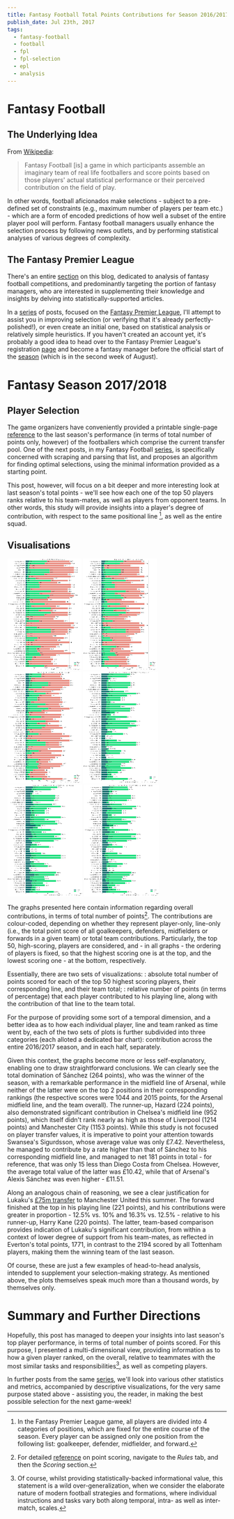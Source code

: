 ```yaml
---
title: Fantasy Football Total Points Contributions for Season 2016/2017
publish_date: Jul 23th, 2017
tags:
  - fantasy-football
  - football
  - fpl
  - fpl-selection
  - epl
  - analysis
---
```


# Fantasy Football
## The Underlying Idea
From [Wikipedia][fantasy_football_wiki]:
> Fantasy Football [is] a game in which participants assemble an imaginary team of real life footballers and score points based on those players' actual statistical performance or their perceived contribution on the field of play.

In other words, football aficionados make selections - subject to a pre-defined set of constraints (e.g., maximum number of players per team etc.) - which are a form of encoded predictions of how well a subset of the entire player pool will perform. Fantasy football managers usually enhance the selection process by following news outlets, and by performing statistical analyses of various degrees of complexity.

## The Fantasy Premier League
There's an entire [section][fepl_section] on this blog, dedicated to analysis of fantasy football competitions, and predominantly targeting the portion of fantasy managers, who are interested in supplementing their knowledge and insights by delving into statistically-supported articles.

In a [series][fepl_selection_series] of posts, focused on the [Fantasy Premier League][fepl_site], I'll attempt to assist you in improving selection (or verifying that it's already perfectly-polished!), or even create an initial one, based on statistical analysis or relatively simple heuristics. If you haven't created an account yet, it's probably a good idea to head over to the Fantasy Premier League's registration [page][fepl_register] and become a fantasy manager before the official start of the [season][epl_fixtures] (which is in the second week of August).

# Fantasy Season 2017/2018
## Player Selection
The game organizers have conveniently provided a printable single-page [reference][fepl_player_list] to the last season's performance (in terms of total number of points only, however) of the footballers which comprise the current transfer pool. One of the next posts, in my Fantasy Football [series][fepl_selection_series], is specifically concerned with scraping and parsing that list, and proposes an algorithm for finding optimal selections, using the minimal information provided as a starting point.

This post, however, will focus on a bit deeper and more interesting look at last season's total points - we'll see how each one of the top 50 players ranks relative to his team-mates, as well as players from opponent teams. In other words, this study will provide insights into a player's degree of contribution, with respect to the same positional line [^fepl_positions], as well as the entire squad.

[^fepl_positions]: In the Fantasy Premier League game, all players are divided into 4 categories of positions, which are fixed for the entire course of the season. Every player
can be assigned only one position from the following list: goalkeeper, defender, midfielder, and forward.

## Visualisations
<div class="img-box">
<a href="/uploads/fepl_tp_contributions/fepl_tp_contribution_2016_overall.png" target="_blank"><img src="/uploads/fepl_tp_contributions/fepl_tp_contribution_2016_overall_170x256.png" alt="Total Points (FEPL 2016/2017, whole season)"></a>
<a href="/uploads/fepl_tp_contributions/fepl_tp_contribution_2016_1h.png" target="_blank"><img src="/uploads/fepl_tp_contributions/fepl_tp_contribution_2016_1h_170x256.png" alt="Total Points (FEPL 2016/2017, first half of season)"></a>
<a href="/uploads/fepl_tp_contributions/fepl_tp_contribution_2016_2h.png" target="_blank"><img src="/uploads/fepl_tp_contributions/fepl_tp_contribution_2016_2h_170x256.png" alt="Total Points (FEPL 2016/2017, second half of season)"></a>
<a href="/uploads/fepl_tp_contributions/fepl_tp_contribution_pct_2016_overall.png" target="_blank"><img src="/uploads/fepl_tp_contributions/fepl_tp_contribution_pct_2016_overall_172x256.png" alt="Contribution to Team Total Points (FEPL 2016/2017, whole season)"></a>
<a href="/uploads/fepl_tp_contributions/fepl_tp_contribution_pct_2016_1h.png" target="_blank"><img src="/uploads/fepl_tp_contributions/fepl_tp_contribution_pct_2016_1h_172x256.png" alt="Contribution to Team Total Points (FEPL 2016/2017, first half of season)"></a>
<a href="/uploads/fepl_tp_contributions/fepl_tp_contribution_pct_2016_2h.png" target="_blank"><img src="/uploads/fepl_tp_contributions/fepl_tp_contribution_pct_2016_2h_172x256.png" alt="Contribution to Team Total Points (FEPL 2016/2017, second half of season)"></a>
</div>

The graphs presented here contain information regarding overall contributions, in terms of total number of points[^fepl_points]. The contributions are colour-coded, depending on  whether they represent player-only, line-only (i.e., the total point score of all goalkeepers, defenders, midfielders or forwards in a given team) or total team contributions. Particularly, the top 50, high-scoring, players are considered, and - in all graphs - the ordering of players is fixed, so that the highest scoring one is at the top, and the lowest scoring one - at the bottom, respectively.

Essentially, there are two sets of visualizations:
: absolute total number of points scored for each of the top 50 highest scoring players, their corresponding line, and their team total;
: relative number of points (in terms of percentage) that each player contributed to his playing line, along with the contribution of that line to the team total.

For the purpose of providing some sort of a temporal dimension, and a better idea as to how each individual player, line and team ranked as time went by, each of the two sets of plots is further subdivided into three categories (each alloted a dedicated bar chart): contribution across the entire 2016/2017 season, and in each half, separately.

Given this context, the graphs become more or less self-explanatory, enabling one to draw straightforward conclusions. We can clearly see the total domination of Sánchez (264 points), who was the winner of the season, with a remarkable performance in the midfield line of Arsenal, while neither of the latter were on the top 2 positions in their corresponding rankings (the respective scores were 1044 and 2015 points, for the Arsenal midfield line, and the team overall). The runner-up, Hazard (224 points), also demonstrated significant contribution in Chelsea's midfield line (952 points), which itself didn't rank nearly as high as those of Liverpool (1214 points) and Manchester City (1153 points).
While this study is not focused on player transfer values, it is imperative to point your attention towards Swansea's Sigurdsson, whose average value was only £7.42. Nevertheless, he managed to contribute by a rate higher than that of Sánchez to his corresponding midfield line, and managed to net 181 points in total - for reference, that was only 15 less
than Diego Costa from Chelsea. However, the average total value of the latter was £10.42, while that of Arsenal's Alexis Sánchez was even higher - £11.51.

Along an analogous chain of reasoning, we see a clear justification for Lukaku's [£75m transfer][lukaku_transfer] to Manchester United this summer. The forward finished at the top in his playing line (221 points), and his contributions were greater in proportion - 12.5% vs. 10% and 16.3% vs. 12.5% - relative to his runner-up, Harry Kane (220 points).
The latter, team-based comparison provides indication of Lukaku's significant contribution, from within a context of lower degree of support from his team-mates, as reflected in Everton's total points, 1771, in contrast to the 2194 scored by all Tottenham players, making them the winning team of the last season.

Of course, these are just a few examples of head-to-head analysis, intended to supplement your selection-making strategy. As mentioned above, the plots themselves speak much more than a thousand words, by themselves only.

# Summary and Further Directions
Hopefully, this post has managed to deepen your insights into last season's top player performance, in terms of total number of points scored. For this purpose, I presented a multi-dimensional view, providing information as to how a given player ranked, on the overall, relative to teammates with the most similar tasks and responsibilities[^football_strategy], as well as competing players.

In further posts from the same [series][fepl_selection_series], we'll look into various other statistics and metrics, accompanied by descriptive visualizations, for the very same
purpose stated above - assisting you, the reader, in making the best possible selection for the next game-week!

[^fepl_points]: For detailed [reference][fepl_help] on point scoring, navigate to the _Rules_ tab, and then the _Scoring_ section.

[^football_strategy]: Of course, whilst providing statistically-backed informational value, this statement is a wild over-generalization, when we consider the
elaborate nature of modern football strategies and formations, where individual instructions and tasks vary both along temporal, intra- as well as inter-match, scales.


[fantasy_football_wiki]: https://en.wikipedia.org/wiki/Fantasy_football_(Association)
[fepl_selection_series]: /tagged/fpl-selection
[fepl_section]: /tagged/fantasy-football
[fepl_site]: https://fantasy.premierleague.com/
[fepl_help]: https://fantasy.premierleague.com/help/
[fepl_register]: https://users.premierleague.com/a/profile/register
[fepl_player_list]: https://fantasy.premierleague.com/player-list/
[epl_fixtures]: https://www.premierleague.com/fixtures
[lukaku_transfer]: https://www.bbc.co.uk/sport/football/40550934
